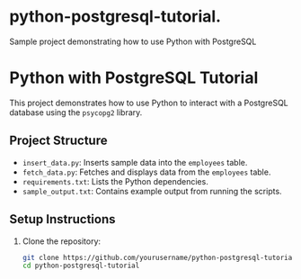 # python-postgresql-tutorial.
Sample project demonstrating how to use Python with PostgreSQL

# Python with PostgreSQL Tutorial

This project demonstrates how to use Python to interact with a PostgreSQL database using the `psycopg2` library.

## Project Structure
- `insert_data.py`: Inserts sample data into the `employees` table.
- `fetch_data.py`: Fetches and displays data from the `employees` table.
- `requirements.txt`: Lists the Python dependencies.
- `sample_output.txt`: Contains example output from running the scripts.

## Setup Instructions
1. Clone the repository:
   ```bash
   git clone https://github.com/yourusername/python-postgresql-tutorial.git
   cd python-postgresql-tutorial
